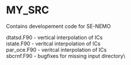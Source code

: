 # MY_SRC

Contains developement code for SE-NEMO

dtatsd.F90 - vertical interpolation of ICs\
istate.F90 - veritcal interpolation of ICs\
par_oce.F90 - veritcal interpolation of ICs\
sbcrnf.F90 - bugfixes for missing input directory\
